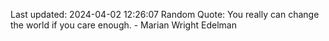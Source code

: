 Last updated: 2024-04-02 12:26:07
Random Quote: You really can change the world if you care enough. - Marian Wright Edelman